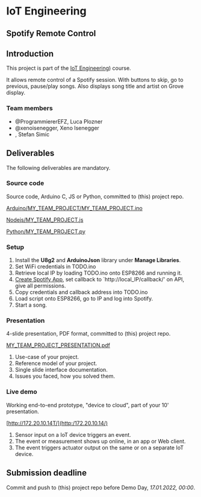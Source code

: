 # IoT Engineering
## Spotify Remote Control


## Introduction
This project is part of the [IoT Engineering](https://github.com/tamberg/fhnw-iot)) course.

It allows remote control of a Spotify session. With buttons to skip, go to previous, pause/play songs. Also displays song title and artist on Grove display.

### Team members
* @ProgrammiererEFZ, Luca Plozner
* @xenoisenegger, Xeno Isenegger
* , Stefan Simic

## Deliverables
The following deliverables are mandatory.

### Source code
Source code, Arduino C, JS or Python, committed to (this) project repo.

[Arduino/MY_TEAM_PROJECT/MY_TEAM_PROJECT.ino](Arduino/MY_TEAM_PROJECT_FILE.ino)

[Nodejs/MY_TEAM_PROJECT.js](Nodejs/MY_TEAM_PROJECT_FILE.js)

[Python/MY_TEAM_PROJECT.py](Nodejs/MY_TEAM_PROJECT_FILE.py)

### Setup
1. Install the **U8g2** and **ArduinoJson** library under **Manage Libraries**.
2. Set WiFi credentials in TODO.ino
3. Retrieve local IP by loading TODO.ino onto ESP8266 and running it.
4. [Create Spotify App](https://developer.spotify.com/dashboard/create), set callback to `http://local_IP/callback/' on API, give all permissions.
5. Copy credentials and callback address into TODO.ino
6. Load script onto ESP8266, go to IP and log into Spotify.
7. Start a song.

### Presentation
4-slide presentation, PDF format, committed to (this) project repo.

[MY_TEAM_PROJECT_PRESENTATION.pdf](MY_TEAM_PROJECT_PRESENTATION.pdf)

1) Use-case of your project.
2) Reference model of your project.
3) Single slide interface documentation.
4) Issues you faced, how you solved them.

### Live demo
Working end-to-end prototype, "device to cloud", part of your 10' presentation.

[http://172.20.10.14T/](http:/172.20.10.14/)

1) Sensor input on a IoT device triggers an event.
2) The event or measurement shows up online, in an app or Web client.
3) The event triggers actuator output on the same or on a separate IoT device.

## Submission deadline
Commit and push to (this) project repo before Demo Day, _17.01.2022, 00:00_.
